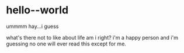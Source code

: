 # hello--world

ummmm hay...i guess

what's there not to like about life am i right? i'm a happy person and i'm guessing no one will ever read this except for me.
